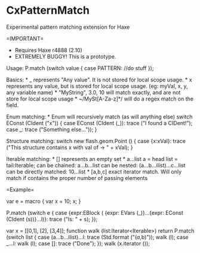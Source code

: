 CxPatternMatch
==============

Experimental pattern matching extension for Haxe


=IMPORTANT=
* Requires Haxe r4888 (2.10)
* EXTREMELY BUGGY! This is a prototype.



Usage:
    P.match (switch value {
        case PATTERN: //do stuff
    });


Basics:
    * _ represents "Any value". It is not stored for local scope usage.
    * x represents any value, but is stored for local scope usage. (eg: myVal, x, y, any variable name)
    * "MyString", 3.0, 10 will match exactly, and are not store for local scope usage
    * ~/MySt[A-Za-z]*/ will do a regex match on the field. 


Enum matching:
    * Enum will recursively match (as will anything else)
        switch EConst (CIdent ("x")) {
            case EConst (CIdent (_)): trace ("I found a CIDent!");
            case _: trace ("Something else..."));
        }

Structure matching:
    switch new flash.geom.Point () {
        case {x:xVal}: trace ("This structure contains x with val of -> " + xVal);
    }


Iterable matching:
    * [] represents an empty set
    * a...list   a = head  list = tail:Iterable<T>;
        can be chained:  a...b...list
        can be nested: (a...b...ilist)...c...list
        can be directly matched:  10...list
    * [a,b,c]  exact iterator match. Will only match if contains the proper number of passing elements


=Example=

var e = macro {
    var x = 10;
    x;
}

P.match (switch e {
    case {expr:EBlock (
        {expr: EVars (_)}...{expr: EConst (CIdent (s))}...l)}:
            trace ("Is: " + s);
});


var x = [[0,1], [2], [3,4]];
function walk (list:Iterator<Iterable<Int>>) return P.match (switch list {
    case (a...b...ilist)...l: trace (Std.format ("($a,$b)")); walk (l);
    case _...l: walk (l);
    case []: trace ("Done");
});
walk (x.iterator ());
